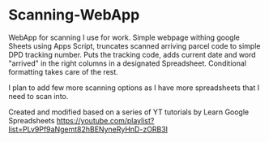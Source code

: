 # Scanning-WebApp
 WebApp for scanning I use for work.
 Simple webpage withing google Sheets using Apps Script, truncates scanned 
 arriving parcel code to simple DPD tracking number. 
 Puts the tracking code, adds current date and word "arrived" in the right columns in a designated Spreadsheet.
 Conditional formatting takes care of the rest.

 I plan to add few more scanning options as I have more spreadsheets that I need to scan into.

 Created and modified based on a series of YT tutorials by Learn Google Spreadsheets
 https://youtube.com/playlist?list=PLv9Pf9aNgemt82hBENyneRyHnD-zORB3l
